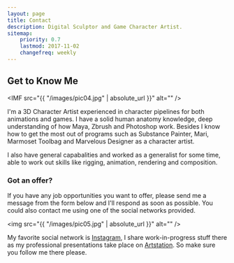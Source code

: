 ```yaml
---
layout: page
title: Contact
description: Digital Sculptor and Game Character Artist.
sitemap:
    priority: 0.7
    lastmod: 2017-11-02
    changefreq: weekly
---
```

## Get to Know Me

<span class="image left"><IMF src="{{ "/images/pic04.jpg" | absolute_url }}" alt="" /></span>

I'm a 3D Character Artist experienced in character pipelines for both animations and games. I have a solid human anatomy knowledge, deep understanding of how Maya, Zbrush and Photoshop work. Besides I know how to get the most out of programs such as Substance Painter, Mari, Marmoset Toolbag and Marvelous Designer as a character artist.

I also have general capabalities and worked as a generalist for some time, able to work out skills like rigging, animation, rendering and composition.

### Got an offer?
<div class="box">
  <p>
  If you have any job opportunities you want to offer, please send me a message from the form below and I'll respond as soon as possible. You could also contact me using one of the social networks provided.
  </p>
</div>

<span class="image left"><img src="{{ "/images/pic05.jpg" | absolute_url }}" alt="" /></span>

My favorite social network is [Instagram](https://www.instagram.com/hosseinmoayed_/?hl=en), I share work-in-progress stuff there as my professional presentations take place on [Artstation](https://www.artstation.com/Hossimo). So make sure you follow me there please.
